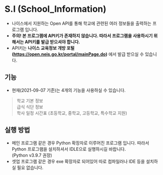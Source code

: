 # S.I (School_Information)
- 나이스에서 지원하는 Open API를 통해 학교에 관련된 여러 정보들을 출력하는 프로그램 입니다.
- **주의! 본 프로그램에 API키가 존재하지 않습니다. 따라서 프로그램을 사용하시기 위해서는 API키를 발급 받으셔야 합니다.**
- API키는 **나이스 교육정보 개방 포털(https://open.neis.go.kr/portal/mainPage.do)** 에서 발급 받으실 수 있습니다.

## 기능
- 현재(2021-09-07 기준)는 4개의 기능을 사용하실 수 있습니다.

> 학교 기본 정보  
> 급식 식단 정보  
> 학사 일정
> 시간표 (초등학교, 중학교, 고등학교, 특수학교 지원)

## 실행 방법

* 메인 프로그램 같은 경우 Python 확장자로 이루어진 프로그램 입니다. 따라서 Python 프로그램을 설치하셔서 IDLE으로 실행하시길 바랍니다.    
(Python v3.9.7 권장)
* 셋업 프로그램 같은 경우 exe 확장자로 되어있어 따로 컴파일러나 IDE 등을 설치하실 필요 없습니다.
